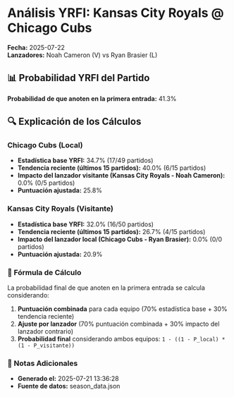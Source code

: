 # Análisis YRFI: Kansas City Royals @ Chicago Cubs

**Fecha:** 2025-07-22  
**Lanzadores:** Noah Cameron (V) vs Ryan Brasier (L)

## 📊 Probabilidad YRFI del Partido

**Probabilidad de que anoten en la primera entrada:** 41.3%

## 🔍 Explicación de los Cálculos

### Chicago Cubs (Local)
- **Estadística base YRFI:** 34.7% (17/49 partidos)
- **Tendencia reciente (últimos 15 partidos):** 40.0% (6/15 partidos)
- **Impacto del lanzador visitante (Kansas City Royals - Noah Cameron):** 0.0% (0/5 partidos)
- **Puntuación ajustada:** 25.8%

### Kansas City Royals (Visitante)
- **Estadística base YRFI:** 32.0% (16/50 partidos)
- **Tendencia reciente (últimos 15 partidos):** 26.7% (4/15 partidos)
- **Impacto del lanzador local (Chicago Cubs - Ryan Brasier):** 0.0% (0/0 partidos)
- **Puntuación ajustada:** 20.9%

### 📝 Fórmula de Cálculo

La probabilidad final de que anoten en la primera entrada se calcula considerando:
1. **Puntuación combinada** para cada equipo (70% estadística base + 30% tendencia reciente)
2. **Ajuste por lanzador** (70% puntuación combinada + 30% impacto del lanzador contrario)
3. **Probabilidad final** considerando ambos equipos: `1 - ((1 - P_local) * (1 - P_visitante))`

### 📌 Notas Adicionales

- **Generado el:** 2025-07-21 13:36:28
- **Fuente de datos:** season_data.json
